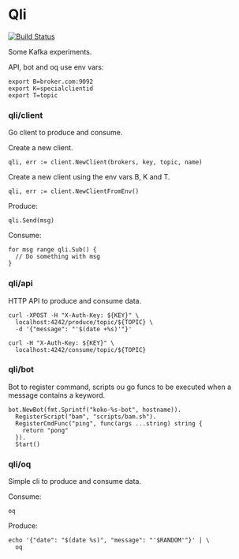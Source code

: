 # Qli

[![Build Status](https://travis-ci.org/thbkrkr/qli.svg)](https://travis-ci.org/thbkrkr/qli)

Some Kafka experiments.

API, bot and oq use env vars:

```
export B=broker.com:9092
export K=specialclientid
export T=topic
```

### qli/client

Go client to produce and consume.

Create a new client.

```
qli, err := client.NewClient(brokers, key, topic, name)
```

Create a new client using the env vars B, K and T.

```
qli, err := client.NewClientFromEnv()
```

Produce:

```
qli.Send(msg)
```

Consume:
```
for msg range qli.Sub() {
  // Do something with msg
}

```

### qli/api

HTTP API to produce and consume data.

```
curl -XPOST -H "X-Auth-Key: ${KEY}" \
  localhost:4242/produce/topic/${TOPIC} \
  -d '{"message": "'$(date +%s)'"}'

curl -H "X-Auth-Key: ${KEY}" \
  localhost:4242/consume/topic/${TOPIC}
```

### qli/bot

Bot to register command, scripts ou go funcs to be executed when
a message contains a keyword.

```
bot.NewBot(fmt.Sprintf("koko-%s-bot", hostname)).
  RegisterScript("bam", "scripts/bam.sh").
  RegisterCmdFunc("ping", func(args ...string) string {
    return "pong"
  }).
  Start()
```

### qli/oq

Simple cli to produce and consume data.

Consume:
```
oq
```

Produce:
```
echo '{"date": "$(date %s)", "message": "'$RANDOM'"}' | \
  oq
```
